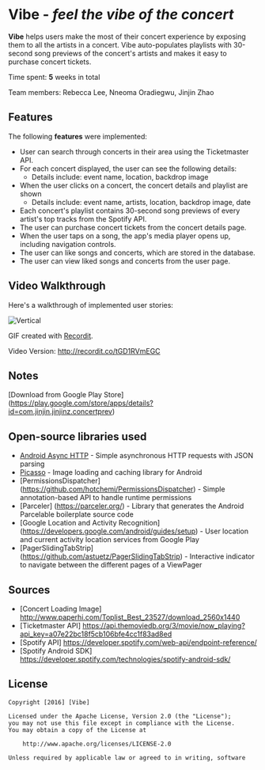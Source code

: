 # **Vibe** - *feel the vibe of the concert*

**Vibe** helps users make the most of their concert experience by exposing them to all the artists in a concert. Vibe auto-populates playlists with 30-second song previews of the concert's artists and makes it easy to purchase concert tickets.

Time spent: **5** weeks in total

Team members: Rebecca Lee, Nneoma Oradiegwu, Jinjin Zhao

## Features

The following **features** were implemented:

- User can search through concerts in their area using the Ticketmaster API.
- For each concert displayed, the user can see the following details:
  - Details include: event name, location, backdrop image
- When the user clicks on a concert, the concert details and playlist are shown
  - Details include: event name, artists, location, backdrop image, date
- Each concert's playlist contains 30-second song previews of every artist's top tracks from the Spotify API.
- The user can purchase concert tickets from the concert details page.
- When the user taps on a song, the app's media player opens up, including navigation controls.
- The user can like songs and concerts, which are stored in the database.
- The user can view liked songs and concerts from the user page.

## Video Walkthrough

Here's a walkthrough of implemented user stories:

<img src='http://g.recordit.co/tGD1RVmEGC.gif' title='Vertical' width='' alt='Vertical' />

GIF created with [Recordit](http://recordit.co/).

Video Version: http://recordit.co/tGD1RVmEGC

## Notes

[Download from Google Play Store] (https://play.google.com/store/apps/details?id=com.jinjin.jinjinz.concertprev)

## Open-source libraries used

- [Android Async HTTP](https://github.com/loopj/android-async-http) - Simple asynchronous HTTP requests with JSON parsing
- [Picasso](http://square.github.io/picasso/) - Image loading and caching library for Android
- [PermissionsDispatcher] (https://github.com/hotchemi/PermissionsDispatcher) - Simple annotation-based API to handle runtime permissions
- [Parceler] (https://parceler.org/) - Library that generates the Android Parcelable boilerplate source code
- [Google Location and Activity Recognition] (https://developers.google.com/android/guides/setup) - User location and current activity location services from Google Play
- [PagerSlidingTabStrip] (https://github.com/astuetz/PagerSlidingTabStrip) - Interactive indicator to navigate between the different pages of a ViewPager

## Sources

- [Concert Loading Image] http://www.paperhi.com/Toplist_Best_23527/download_2560x1440
- [Ticketmaster API] https://api.themoviedb.org/3/movie/now_playing?api_key=a07e22bc18f5cb106bfe4cc1f83ad8ed
- [Spotify API] https://developer.spotify.com/web-api/endpoint-reference/
- [Spotify Android SDK] https://developer.spotify.com/technologies/spotify-android-sdk/

## License

    Copyright [2016] [Vibe]

    Licensed under the Apache License, Version 2.0 (the "License");
    you may not use this file except in compliance with the License.
    You may obtain a copy of the License at

        http://www.apache.org/licenses/LICENSE-2.0

    Unless required by applicable law or agreed to in writing, software
